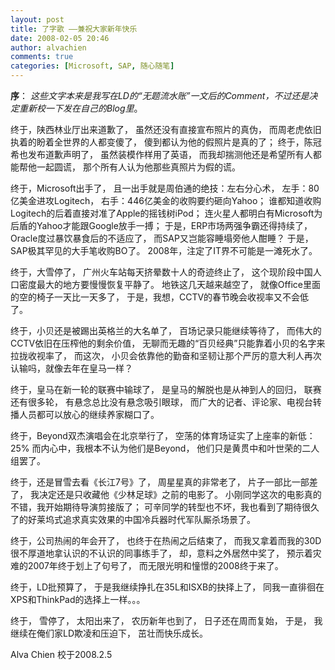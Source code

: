 ```yaml
---
layout: post
title: 了字歌 ——兼祝大家新年快乐
date: 2008-02-05 20:46
author: alvachien
comments: true
categories: [Microsoft, SAP, 随心随笔]
---
```

**序**：
*这些文字本来是我写在LD的“无题流水账”一文后的Comment，不过还是决定重新校一下发在自己的Blog里*。

终于，陕西林业厅出来道歉了，
虽然还没有直接宣布照片的真伪，
而周老虎依旧执着的盼着全世界的人都变傻了，
傻到都认为他的假照片是真的了；
终于，陈冠希也发布道歉声明了，
虽然装模作样用了英语，
而我却揣测他还是希望所有人都能帮他一起圆谎，
那个所有人认为他那些真照片为假的谎。

终于，Microsoft出手了，
且一出手就是周伯通的绝技：左右分心术，
左手：80亿美金进攻Logitech，
右手：446亿美金的收购要约砸向Yahoo；
谁都知道收购Logitech的后着直接对准了Apple的摇钱树iPod；
连火星人都明白有Microsoft为后盾的Yahoo才能跟Google放手一搏；
于是，ERP市场两强争霸还得持续了，
Oracle度过暴饮暴食后的不适应了，
而SAP又岂能容睡塌旁他人酣睡？
于是，SAP极其罕见的大手笔收购BO了。
2008年，注定了IT界不可能是一滩死水了。

终于，大雪停了，
广州火车站每天挤晕数十人的奇迹终止了，
这个现阶段中国人口密度最大的地方要慢慢恢复平静了。
地铁这几天越来越空了，
就像Office里面的空的椅子一天比一天多了，
于是，我想，CCTV的春节晚会收视率又不会低了。

终于，小贝还是被踢出英格兰的大名单了，
百场记录只能继续等待了，
而伟大的CCTV依旧在压榨他的剩余价值，
无聊而无趣的“百贝经典”只能靠着小贝的名字来拉拢收视率了，
而这次，
小贝会依靠他的勤奋和坚韧让那个严厉的意大利人再次认输吗，就像去年在皇马一样？

终于，皇马在新一轮的联赛中输球了，
是皇马的解脱也是从神到人的回归，
联赛还有很多轮，
有悬念总比没有悬念吸引眼球，
而广大的记者、评论家、电视台转播人员都可以放心的继续养家糊口了。

终于，Beyond双杰演唱会在北京举行了，
空荡的体育场证实了上座率的新低：25%
而内心中，我根本不认为他们是Beyond，
他们只是黄贯中和叶世荣的二人组罢了。

终于，还是冒雪去看《长江7号》了，
周星星真的非常老了，
片子一部比一部差了，
我决定还是只收藏他《少林足球》之前的电影了。
小刚同学这次的电影真的不错，我开始期待导演剪接版了；
可辛同学的转型也不坏，我也看到了期待很久了的好莱坞式追求真实效果的中国冷兵器时代军队厮杀场景了。

终于，公司热闹的年会开了，
也终于在热闹之后结束了，
而我又拿着而我的30D很不厚道地拿认识的不认识的同事练手了，
却，意料之外居然中奖了，
预示着灾难的2007年终于划上了句号了，
而无限光明和憧憬的2008终于来了。

终于，LD批预算了，
于是我继续挣扎在35L和ISXB的抉择上了，
同我一直徘徊在XPS和ThinkPad的选择上一样。。。

终于，
雪停了，
太阳出来了，
农历新年也到了，
日子还在周而复始，
于是，
我继续在俺们家LD欺凌和压迫下，
茁壮而快乐成长。

Alva Chien
校于2008.2.5
